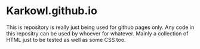 # Karkowl.github.io

This is repository is really just being used for github pages only.
Any code in this repositry can be used by whoever for whatever.
Mainly a collection of HTML just to be tested as well as some CSS too.
